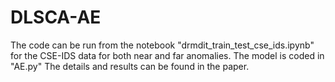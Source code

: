 # DLSCA-AE

The code can be run from the notebook "drmdit_train_test_cse_ids.ipynb" for the CSE-IDS data for both near and far anomalies.
The model is coded in "AE.py"
The details and results can be found in the paper.
